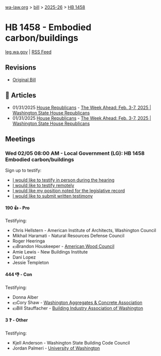 [wa-law.org](/) > [bill](/bill/) > [2025-26](/bill/2025-26/) > [HB 1458](/bill/2025-26/hb/1458/)

# HB 1458 - Embodied carbon/buildings
[leg.wa.gov](https://app.leg.wa.gov/billsummary?BillNumber=1458&Year=2025&Initiative=false) | [RSS Feed](./rss.xml)

## Revisions
* [Original Bill](1/)

## 📰 Articles
* 01/31/2025 [House Republicans](/org/house_republicans/) - [The Week Ahead: Feb. 3-7, 2025 | Washington State House Republicans](http://houserepublicans.wa.gov/week/the-week-ahead-feb-3-7-2025/#:~:text=HB%201458)
* 01/31/2025 [House Republicans](/org/house_republicans/) - [The Week Ahead: Feb. 3-7, 2025 | Washington State House Republicans](https://houserepublicans.wa.gov/week/the-week-ahead-feb-3-7-2025/#:~:text=HB%201458)

## Meetings
### Wed 02/05 08:00 AM - Local Government (LG): HB 1458 Embodied carbon/buildings
Sign up to testify:
* [I would like to testify in person during the hearing](https://app.leg.wa.gov/csi/Testifier/Add?chamber=House&mId=32636&aId=162653&caId=25464&tId=1)
* [I would like to testify remotely](https://app.leg.wa.gov/csi/Testifier/Add?chamber=House&mId=32636&aId=162653&caId=25464&tId=2)
* [I would like my position noted for the legislative record](https://app.leg.wa.gov/csi/Testifier/Add?chamber=House&mId=32636&aId=162653&caId=25464&tId=3)
* [I would like to submit written testimony](https://app.leg.wa.gov/csi/Testifier/Add?chamber=House&mId=32636&aId=162653&caId=25464&tId=4)

#### 190 👍 - Pro
Testifying:
* Chris Hellstern - American Institute of Architects, Washington Council
* Mikhail Haramati - Natural Resources Defense Council
* Roger Heeringa
* 💵Brandon Houskeeper - [American Wood Council](/org/american_wood_council/)
* Amie Lewis - New Buildings Institute
* Dani Lopez
* Jessie Templeton

#### 444 👎 - Con
Testifying:
* Donna Alber
* 💵Cory Shaw - [Washington Aggregates & Concrete Association](/org/washington_aggregates_&_concrete_association/)
* 💵Bill Stauffacher - [Building Industry Association of Washington](/org/building_industry_association_of_washington/)

#### 3 ❓ - Other
Testifying:
* Kjell Anderson - Washington State Building Code Council
* Jordan Palmeri - [University of Washington](/org/university_of_washington/)
